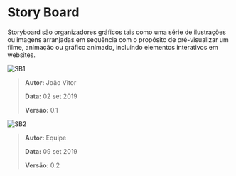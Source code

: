 # Story Board

Storyboard são organizadores gráficos tais como uma série de ilustrações ou imagens arranjadas em sequência com o propósito de pré-visualizar um filme, animação ou gráfico animado, incluindo elementos interativos em websites.

![SB1](https://i.imgur.com/EDGwpSy.jpg)

>**Autor:** João Vitor
>
>**Data:**  02 set 2019
>
>**Versão:** 0.1

![SB2](https://imgur.com/cZrJLwe.jpg)

>**Autor:** Equipe
>
>**Data:**  09 set 2019
>
>**Versão:** 0.2

